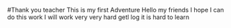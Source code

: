 #Thank you teacher
This is my first Adventure
Hello my friends
I hope I can do this work
I will work very very hard
getl log it is hard to learn
